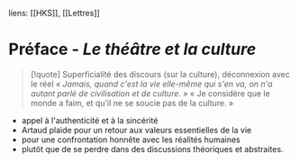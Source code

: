 liens: [[HKS]], [[Lettres]]

# Préface - *Le théâtre et la culture*

> [!quote] Superficialité des discours (sur la culture), déconnexion avec le réel
> *« Jamais, quand c'est la vie elle-même qui s'en va, on n'a autant parlé de civilisation et de culture. »*
> « Je considère que le monde a faim, et qu'il ne se soucie pas de la culture. »
- appel à l'authenticité et à la sincérité
- Artaud plaide pour un retour aux valeurs essentielles de la vie
- pour une confrontation honnête avec les réalités humaines
- plutôt que de se perdre dans des discussions théoriques et abstraites.